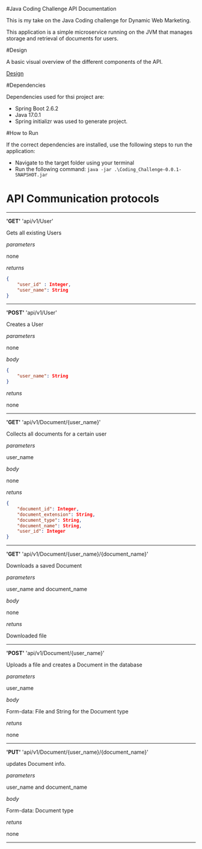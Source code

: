 #Java Coding Challenge API Documentation


This is my take on the Java Coding challenge for Dynamic Web Marketing.

This application is a simple microservice running on the JVM that manages storage and retrieval
of documents for users.

#Design

A basic visual overview of the different components of the API.

[Design](/images/CodeChallenge.drawio.png)

#Dependencies

Dependencies used for thsi project are:

- Spring Boot 2.6.2
- Java 17.0.1
- Spring initializr was used to generate project.

#How to Run

If the correct dependencies are installed, use the following steps to run the application:
- Navigate to the target folder using your terminal
- Run the following command: ```java -jar .\Coding_Challenge-0.0.1-SNAPSHOT.jar```


# API Communication protocols

---
**'GET'** 'api/v1/User'

Gets all existing Users

_parameters_

none
 
_returns_

```json
{
    "user_id" : Integer,
    "user_name": String
}
```
---
**'POST'** 'api/v1/User'

Creates a User

_parameters_

none

_body_

```json
{
    "user_name": String
}
```

_retuns_

none

---

**'GET'** 'api/v1/Document/{user_name}'

Collects all documents for a certain user

_parameters_

user_name

_body_

none

_retuns_

```json
{
    "document_id": Integer,
    "document_extension": String,
    "document_type": String,
    "document_name": String,
    "user_id": Integer
}
```

---

**'GET'** 'api/v1/Document/{user_name}/{document_name}'

Downloads a saved Document

_parameters_

user_name and document_name

_body_

none

_retuns_

Downloaded file

---

**'POST'** 'api/v1/Document/{user_name}'

Uploads a file and creates a Document in the database

_parameters_

user_name

_body_

Form-data: File and String for the Document type

_retuns_

none

---

**'PUT'** 'api/v1/Document/{user_name}/{document_name}'

updates Document info.

_parameters_

user_name and document_name

_body_

Form-data: Document type

_retuns_

none

---







